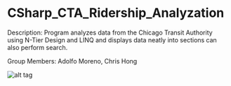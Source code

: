 # CSharp_CTA_Ridership_Analyzation
Description:
Program analyzes data from the Chicago Transit Authority using N-Tier Design and LINQ and displays data neatly into sections can also perform search.

Group Members: Adolfo Moreno, Chris Hong

![alt tag](https://cloud.githubusercontent.com/assets/10446911/22479692/52174522-e7b4-11e6-897e-71032df9f98c.png)
